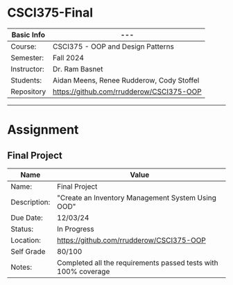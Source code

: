 # CSCI375-Final

| Basic Info | --- |
| --- | ---|
| Course: | CSCI375 - OOP and Design Patterns |
| Semester: | Fall 2024 |
| Instructor: | Dr. Ram Basnet |
| Students: | Aidan Meens, Renee Rudderow, Cody Stoffel |
| Repository | https://github.com/rrudderow/CSCI375-OOP |

_______________________________________________________________________________________________________________

# Assignment

## Final Project
| Name | Value |
| --- | --- |
| Name: | Final Project |
| Description: | "Create an Inventory Management System Using OOD" |
| Due Date: | 12/03/24 |
| Status: | In Progress |
| Location: | https://github.com/rrudderow/CSCI375-OOP |
| Self Grade | 80/100
| Notes: | Completed all the requirements passed tests with 100% coverage |
